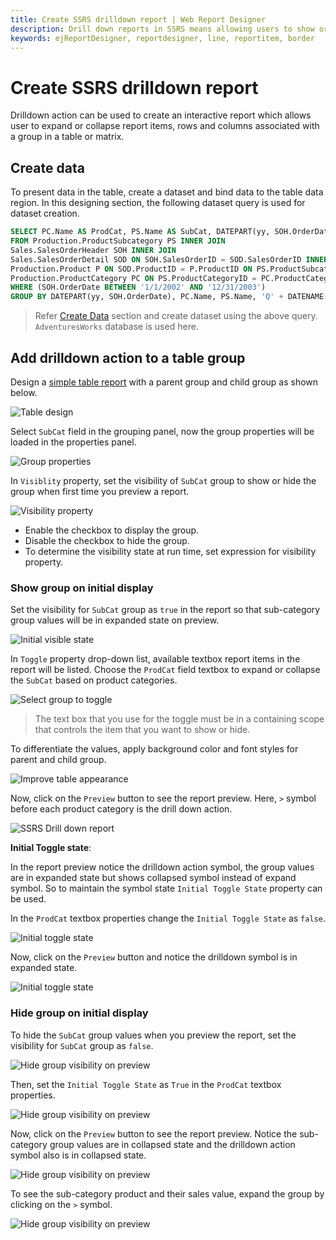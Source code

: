 ```yaml
---
title: Create SSRS drilldown report | Web Report Designer
description: Drill down reports in SSRS means allowing users to show or hide column data by providing expand & collapse symbols on a text box or providing interactivity to user.
keywords: ejReportDesigner, reportdesigner, line, reportitem, border
---
```


# Create SSRS drilldown report

Drilldown action can be used to create an interactive report which allows user to expand or collapse report items, rows and columns associated with a group in a table or matrix.

## Create data

To present data in the table, create a dataset and bind data to the table data region. In this designing section, the following dataset query is used for dataset creation.

```sql
SELECT PC.Name AS ProdCat, PS.Name AS SubCat, DATEPART(yy, SOH.OrderDate) AS OrderYear, 'Q' + DATENAME(qq, SOH.OrderDate) AS OrderQtr,SUM(SOD.UnitPrice * SOD.OrderQty) AS Sales
FROM Production.ProductSubcategory PS INNER JOIN
Sales.SalesOrderHeader SOH INNER JOIN
Sales.SalesOrderDetail SOD ON SOH.SalesOrderID = SOD.SalesOrderID INNER JOIN
Production.Product P ON SOD.ProductID = P.ProductID ON PS.ProductSubcategoryID = P.ProductSubcategoryID INNER JOIN
Production.ProductCategory PC ON PS.ProductCategoryID = PC.ProductCategoryID
WHERE (SOH.OrderDate BETWEEN '1/1/2002' AND '12/31/2003')
GROUP BY DATEPART(yy, SOH.OrderDate), PC.Name, PS.Name, 'Q' + DATENAME(qq, SOH.OrderDate), PS.ProductSubcategoryID
```

> Refer [Create Data](/on-premise/report-designer/manage-data/dataset/create-an-embedded-dataset/#create-an-embedded-dataset) section and create dataset using the above query. `AdventuresWorks` database is used here.

## Add drilldown action to a table group

Design a [simple table report](/on-premise/report-designer/report-items/tablix/insert-or-delete-a-row-group-ssrs/#insert-a-row-group) with a parent group and child group as shown below.

![Table design](/static/assets/on-premise/images/report-designer/compose-report/create-ssrs-drill-down-report/table-final-design.png)

Select `SubCat` field in the grouping panel, now the group properties will be loaded in the properties panel.

![Group properties](/static/assets/on-premise/images/report-designer/compose-report/create-ssrs-drill-down-report/open-group-properties.png)

In `Visiblity` property, set the visibility of `SubCat` group  to show or hide the group when first time you preview a report.

![Visibility property](/static/assets/on-premise/images/report-designer/compose-report/create-ssrs-drill-down-report/visibility-property.png)

* Enable the checkbox to display the group.
* Disable the checkbox to hide the group.
* To determine the visibility state at run time, set expression for visibility property.

### Show group on initial display

Set the visibility for `SubCat` group as `true` in the report so that sub-category group values will be in expanded state on preview.

![Initial visible state](/static/assets/on-premise/images/report-designer/compose-report/create-ssrs-drill-down-report/initial-visible-state.png)

In `Toggle` property drop-down list, available textbox report items in the report will be listed. Choose the `ProdCat` field textbox to expand or collapse the `SubCat` based on product categories.

![Select group to toggle](/static/assets/on-premise/images/report-designer/compose-report/create-ssrs-drill-down-report/select-group-to-toggle.png)

> The text box that you use for the toggle must be in a containing scope that controls the item that you want to show or hide.

To differentiate the values, apply background color and font styles for parent and child group.

![Improve table appearance](/static/assets/on-premise/images/report-designer/compose-report/create-ssrs-drill-down-report/improve-table-appearance.png)

Now, click on the `Preview` button to see the report preview. Here, `>` symbol before each product category is the drill down action.

![SSRS Drill down report](/static/assets/on-premise/images/report-designer/compose-report/create-ssrs-drill-down-report/preview-for-drill-down-with-group.png)

**Initial Toggle state**:

In the report preview notice the drilldown action symbol, the group values are in expanded state but shows collapsed symbol instead of expand symbol. So to maintain the symbol state `Initial Toggle State` property can be used.

In the `ProdCat` textbox properties change the `Initial Toggle State` as `false`.

![Initial toggle state](/static/assets/on-premise/images/report-designer/compose-report/create-ssrs-drill-down-report/initial-toggle-state.png)

Now, click on the `Preview` button and notice the drilldown symbol is in expanded state.

![Initial toggle state](/static/assets/on-premise/images/report-designer/compose-report/create-ssrs-drill-down-report/drill-down-action-indicator.png)

### Hide group on initial display

To hide the `SubCat` group values when you preview the report, set the visibility for `SubCat` group as `false`.

![Hide group visibility on preview](/static/assets/on-premise/images/report-designer/compose-report/create-ssrs-drill-down-report/disable-initial-visible-state.png)

Then, set the `Initial Toggle State` as `True` in the `ProdCat` textbox properties.

![Hide group visibility on preview](/static/assets/on-premise/images/report-designer/compose-report/create-ssrs-drill-down-report/toggle-drill-down-indicator.png)

Now, click on the `Preview` button to see the report preview. Notice the sub-category group values are in collapsed state and the drilldown action symbol also is in collapsed state.

![Hide group visibility on preview](/static/assets/on-premise/images/report-designer/compose-report/create-ssrs-drill-down-report/preview-for-drill-down-with-group-hidden.png)

To see the sub-category product and their sales value, expand the group by clicking on the `>` symbol.

![Hide group visibility on preview](/static/assets/on-premise/images/report-designer/compose-report/create-ssrs-drill-down-report/preview-for-drill-down-with-single-group.png)
